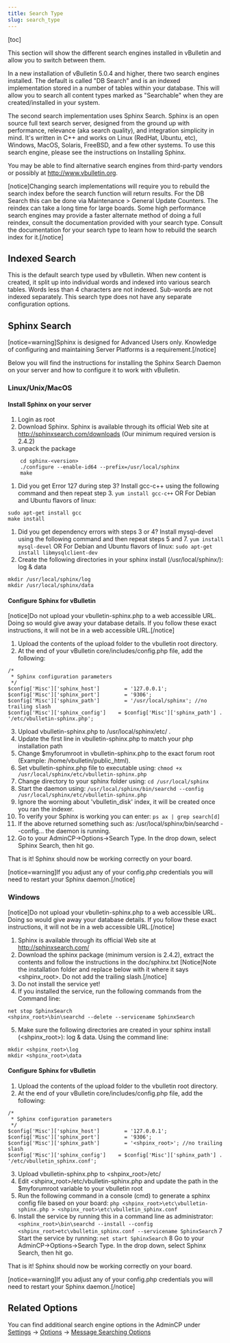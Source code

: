 ```yaml
---
title: Search Type
slug: search_type
---
```

[toc]

This section will show the different search engines installed in vBulletin and allow you to switch between them.

In a new installation of vBulletin 5.0.4 and higher, there two search engines installed. The default is called "DB Search" and is an indexed implementation stored in a number of tables within your database. This will allow you to search all content types marked as "Searchable" when they are created/installed in your system.

The second search implementation uses Sphinx Search. Sphinx is an open source full text search server, designed from the ground up with performance, relevance (aka search quality), and integration simplicity in mind. It's written in C++ and works on Linux (RedHat, Ubuntu, etc), Windows, MacOS, Solaris, FreeBSD, and a few other systems. To use this search engine, please see the instructions on Installing Sphinx.

You may be able to find alternative search engines from third-party vendors or possibly at http://www.vbulletin.org.

[notice]Changing search implementations will require you to rebuild the search index before the search function will return results. For the DB Search this can be done via Maintenance > General Update Counters. The reindex can take a long time for large boards. Some high performance search engines may provide a faster alternate method of doing a full reindex, consult the documentation provided with your search type. Consult the documentation for your search type to learn how to rebuild the search index for it.[/notice]

## Indexed Search
This is the default search type used by vBulletin. When new content is created, it split up into individual words and indexed into various search tables. Words less than 4 characters are not indexed. Sub-words are not indexed separately. This search type does not have any separate configuration options.

## Sphinx Search
[notice=warning]Sphinx is designed for Advanced Users only. Knowledge of configuring and maintaining Server Platforms is a requirement.[/notice]

Below you will find the instructions for installing the Sphinx Search Daemon on your server and how to configure it to work with vBulletin.

### Linux/Unix/MacOS
#### Install Sphinx on your server
1. Login as root
1. Download Sphinx. Sphinx is available through its official Web site at http://sphinxsearch.com/downloads (Our minimum required version is 2.4.2)
1. unpack the package
```
    cd sphinx-<version>
    ./configure --enable-id64 --prefix=/usr/local/sphinx
    make
```    
1. Did you get Error 127 during step 3? Install gcc-c++ using the following command and then repeat step 3.
`yum install gcc-c++`
OR For Debian and Ubuntu flavors of linux:
```
sudo apt-get install gcc
make install
```
1. Did you get dependency errors with steps 3 or 4? Install mysql-devel using the following command and then repeat steps 5 and 7.
`yum install mysql-devel`
OR For Debian and Ubuntu flavors of linux:
`sudo apt-get install libmysqlclient-dev`
1. Create the following directories in your sphinx install (/usr/local/sphinx/): log & data
```
mkdir /usr/local/sphinx/log
mkdir /usr/local/sphinx/data
```

#### Configure Sphinx for vBulletin
[notice]Do not upload your vbulletin-sphinx.php to a web accessible URL. Doing so would give away your database details. If you follow these exact instructions, it will not be in a web accessible URL.[/notice]

1. Upload the contents of the upload folder to the vbulletin root directory.
2. At the end of your vBulletin core/includes/config.php file, add the following:
```
/*
 * Sphinx configuration parameters
 */
$config['Misc']['sphinx_host']        = '127.0.0.1';
$config['Misc']['sphinx_port']        = '9306';
$config['Misc']['sphinx_path']        = '/usr/local/sphinx'; //no trailing slash
$config['Misc']['sphinx_config']    = $config['Misc']['sphinx_path'] . '/etc/vbulletin-sphinx.php';
```
3. Upload vbulletin-sphinx.php to /usr/local/sphinx/etc/ .
4. Update the first line in vbulletin-sphinx.php to match your php installation path
5. Change $myforumroot in vbulletin-sphinx.php to the exact forum root (Example: /home/vbulletin/public_html).
6. Set vbulletin-sphinx.php file to executable using: `chmod +x /usr/local/sphinx/etc/vbulletin-sphinx.php`
7. Change directory to your sphinx folder using: `cd /usr/local/sphinx`
8. Start the daemon using: `/usr/local/sphinx/bin/searchd --config /usr/local/sphinx/etc/vbulletin-sphinx.php`
9. Ignore the worning about 'vbulletin_disk' index, it will be created once you ran the indexer.
10.	To verify your Sphinx is working you can enter: `ps ax | grep search[d]`
11.	If the above returned something such as: /usr/local/sphinx/bin/searchd --config... the daemon is running.
12.	Go to your AdminCP->Options->Search Type. In the drop down, select Sphinx Search, then hit go.

That is it! Sphinx should now be working correctly on your board.

[notice=warning]If you adjust any of your config.php credentials you will need to restart your Sphinx daemon.[/notice]

### Windows
[notice]Do not upload your vbulletin-sphinx.php to a web accessible URL. Doing so would give away your database details. If you follow these exact instructions, it will not be in a web accessible URL.[/notice]

1. Sphinx is available through its official Web site at http://sphinxsearch.com/
2. Download the sphinx package (minimum version is 2.4.2), extract the contents and follow the instructions in the doc/sphinx.txt
[Notice]Note the installation folder and replace below with it where it says <shpinx_root>. Do not add the trailing slash.[/notice]
3. Do not install the service yet!
4. If you installed the service, run the following commands from the Command line:
```
net stop SphinxSearch
<shpinx_root>\bin\searchd --delete --servicename SphinxSearch
```
5. Make sure the following directories are created in your sphinx install (<shpinx_root>): log & data. Using the command line:
```
mkdir <shpinx_root>\log
mkdir <shpinx_root>\data
```

#### Configure Sphinx for vBulletin
1. Upload the contents of the upload folder to the vbulletin root directory.
2. At the end of your vBulletin core/includes/config.php file, add the following:
```
/*
 * Sphinx configuration parameters
 */
$config['Misc']['sphinx_host']        = '127.0.0.1';
$config['Misc']['sphinx_port']        = '9306';
$config['Misc']['sphinx_path']        = '<shpinx_root>'; //no trailing slash
$config['Misc']['sphinx_config']    = $config['Misc']['sphinx_path'] . '/etc/vbulletin_sphinx.conf';
```
3. Upload vbulletin-sphinx.php to <shpinx_root>/etc/
4. Edit <shpinx_root>/etc/vbulletin-sphinx.php and update the path in the $myforumroot variable to your vbulletin root
5. Run the following command in a console (cmd) to generate a sphinx config file based on your board: `php <shpinx_root>\etc\vbulletin-sphinx.php > <shpinx_root>\etc\vbulletin_sphinx.conf`
6. Install the service by running this in a command line as administrator: `<sphinx_root>\bin\searchd --install --config <shpinx_root>etc\vbulletin_sphinx.conf --servicename SphinxSearch`
7	Start the service by running: `net start SphinxSearch`
8	Go to your AdminCP->Options->Search Type. In the drop down, select Sphinx Search, then hit go.

That is it! Sphinx should now be working correctly on your board.

[notice=warning]If you adjust any of your config.php credentials you will need to restart your Sphinx daemon.[/notice]

## Related Options
You can find additional search engine options in the AdminCP under [Settings](/admin_control_panel/settings) -> [Options](/admin_control_panel/settings/options) -> [Message Searching Options](/admin_control_panel/settings/options/message_searching_options)